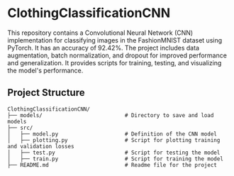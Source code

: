 # ClothingClassificationCNN

This repository contains a Convolutional Neural Network (CNN) implementation for classifying images in the FashionMNIST dataset using PyTorch. It has an accuracy of 92.42%. The project includes data augmentation, batch normalization, and dropout for improved performance and generalization. It provides scripts for training, testing, and visualizing the model's performance.

## Project Structure

```plaintext
ClothingClassificationCNN/
├── models/                          # Directory to save and load models
├── src/
│   ├── model.py                     # Definition of the CNN model
│   ├── plotting.py                  # Script for plotting training and validation losses
│   ├── test.py                      # Script for testing the model
│   ├── train.py                     # Script for training the model
├── README.md                        # Readme file for the project
